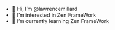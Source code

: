 - 👋 Hi, I’m @lawrencemillard
- 👀 I’m interested in Zen FrameWork
- 🌱 I’m currently learning Zen FrameWork
<!---
lawrencemillard/lawrencemillard is a ✨ special ✨ repository because its `README.md` (this file) appears on your GitHub profile.
You can click the Preview link to take a look at your changes.
--->

